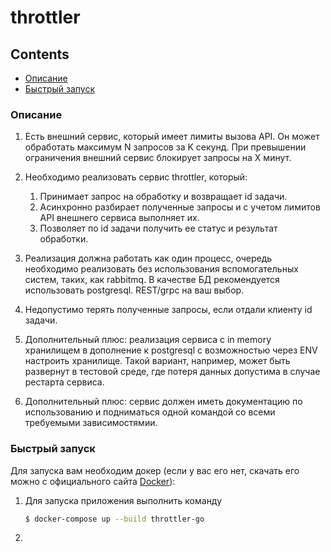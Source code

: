 # throttler

## Contents

- [Описание](#Описание)
- [Быстрый запуск](#Быстрый-запуск)

### Описание

1. Есть внешний сервис, который имеет лимиты вызова API. Он может обработать максимум N запросов за K секунд. При превышении ограничения внешний сервис блокирует запросы на X минут.

2. Необходимо реализовать сервис throttler, который:
   1. Принимает запрос на обработку и возвращает id задачи.
   2. Асинхронно разбирает полученные запросы и с учетом лимитов API внешнего сервиса выполняет их.
   3. Позволяет по id задачи получить ее статус и результат обработки.

3. Реализация должна работать как один процесс, очередь необходимо реализовать без использования вспомогательных систем, таких, как rabbitmq. В качестве БД рекомендуется использовать postgresql. REST/grpc на ваш выбор.

4. Недопустимо терять полученные запросы, если отдали клиенту id задачи.

5. Дополнительный плюс: реализация сервиса с in memory хранилищем в дополнение к postgresql с возможностью через ENV настроить хранилище. Такой вариант, например, может быть развернут в тестовой среде, где потеря данных допустима в случае рестарта сервиса.

6. Дополнительный плюс: сервис должен иметь документацию по использованию и подниматься одной командой со всеми требуемыми зависимостямии.

### Быстрый запуск

Для запуска вам необходим докер (если у вас его нет, скачать его можно с официального сайта [Docker](https://www.docker.com/get-started)):

1. Для запуска приложения выполнить команду
    ```sh
    $ docker-compose up --build throttler-go
    ```
2. 
